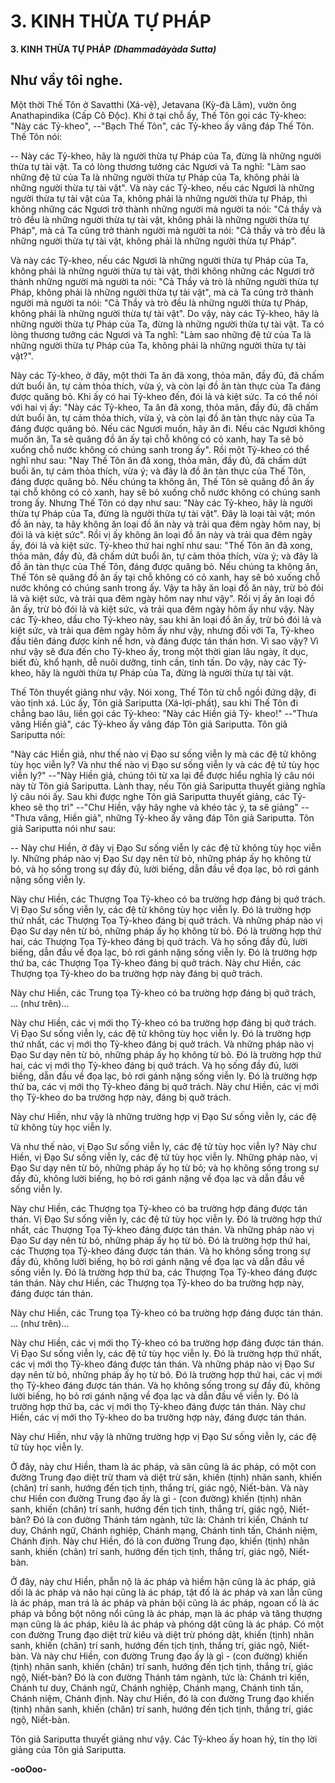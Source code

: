 # 3. KINH THỪA TỰ PHÁP

**3. KINH THỪA TỰ PHÁP**
***(Dhammadàyàda Sutta)***

## Như vầy tôi nghe.

Một thời Thế Tôn ở Savatthi (Xá-vệ), Jetavana (Kỳ-đà Lâm), vườn ông Anathapindika (Cấp Cô Ðộc).
Khi ở tại chỗ ấy, Thế Tôn gọi các Tỷ-kheo: "Này các Tỷ-kheo", --"Bạch Thế Tôn", các Tỷ-kheo ấy vâng
đáp Thế Tôn. Thế Tôn nói:

-- Này các Tỷ-kheo, hãy là người thừa tự Pháp của Ta, đừng là những người thừa tự tài vật. Ta có lòng
thương tưởng các Ngươi và Ta nghĩ: "Làm sao những đệ tử của Ta là những người thừa tự Pháp của Ta,
không phải là những người thừa tự tài vật". Và này các Tỷ-kheo, nếu các Ngươi là những người thừa tự
tài vật của Ta, không phải là những người thừa tự Pháp, thì không những các Ngươi trở thành những
người mà người ta nói: "Cả thầy và trò đều là những người thừa tự tài vật, không phải là những người
thừa tự Pháp", mà cả Ta cũng trở thành người mà người ta nói: "Cả thầy và trò đều là những người thừa
tự tài vật, không phải là những người thừa tự Pháp".

Và này các Tỷ-kheo, nếu các Ngươi là những người thừa tự Pháp của Ta, không phải là những người
thừa tự tài vật, thời không những các Ngươi trở thành những người mà người ta nói: "Cả Thầy và trò là
những người thừa tự Pháp, không phải là những người thừa tự tài vật", mà cả Ta cũng trở thành người
mà người ta nói: "Cả Thầy và trò đều là những người thừa tự Pháp, không phải là những người thừa tự
tài vật". Do vậy, này các Tỷ-kheo, hãy là những người thừa tự Pháp của Ta, đừng là những người thừa
tự tài vật. Ta có lòng thương tưởng các Ngươi và Ta nghĩ: "Làm sao những đệ tử của Ta là những người
thừa tự Pháp của Ta, không phải là những người thừa tự tài vật?".

Này các Tỷ-kheo, ở đây, một thời Ta ăn đã xong, thỏa mãn, đầy đủ, đã chấm dứt buổi ăn, tự cảm thỏa
thích, vừa ý, và còn lại đồ ăn tàn thực của Ta đáng được quăng bỏ. Khi ấy có hai Tỷ-kheo đến, đói lả và
kiệt sức. Ta có thể nói với hai vị ấy: "Này các Tỷ-kheo, Ta ăn đã xong, thỏa mãn, đầy đủ, đã chấm dứt
buổi ăn, tự cảm thỏa thích, vừa ý, và còn lại đồ ăn tàn thực này của Ta đáng được quăng bỏ. Nếu các
Ngươi muốn, hãy ăn đi. Nếu các Ngươi không muốn ăn, Ta sẽ quăng đồ ăn ấy tại chỗ không có cỏ xanh,
hay Ta sẽ bỏ xuống chỗ nước không có chúng sanh trong ấy". Rồi một Tỷ-kheo có thể nghĩ như sau:
"Nay Thế Tôn ăn đã xong, thỏa mãn, đầy đủ, đã chấm dứt buổi ăn, tự cảm thỏa thích, vừa ý; và đây là
đồ ăn tàn thực của Thế Tôn, đáng được quăng bỏ. Nếu chúng ta không ăn, Thế Tôn sẽ quăng đồ ăn ấy
tại chỗ không có cỏ xanh, hay sẽ bỏ xuống chỗ nước không có chúng sanh trong ấy. Nhưng Thế Tôn có
dạy như sau: "Này các Tỷ-kheo, hãy là người thừa tự Pháp của Ta, đừng là người thừa tự tài vật". Ðây là
loại tài vật; món đồ ăn này, ta hãy không ăn loại đồ ăn này và trải qua đêm ngày hôm nay, bị đói lả và
kiệt sức". Rồi vị ấy không ăn loại đồ ăn này và trải qua đêm ngày ấy, đói lả và kiệt sức. Tỷ-kheo thứ hai
nghĩ như sau: "Thế Tôn ăn đã xong, thỏa mãn, đầy đủ, đã chấm dứt buổi ăn, tự cảm thỏa thích, vừa ý; và
đây là đồ ăn tàn thực của Thế Tôn, đáng được quăng bỏ. Nếu chúng ta không ăn, Thế Tôn sẽ quăng đồ
ăn ấy tại chỗ không có cỏ xanh, hay sẽ bỏ xuống chỗ nước không có chúng sanh trong ấy. Vậy ta hãy ăn
loại đồ ăn này, trừ bỏ đói lả và kiệt sức, và trải qua đêm ngày hôm nay như vậy". Rồi vị ấy ăn loại đồ ăn
ấy, trừ bỏ đói lả và kiệt sức, và trải qua đêm ngày hôm ấy như vậy. Này các Tỷ-kheo, dầu cho Tỷ-kheo
này, sau khi ăn loại đồ ăn ấy, trừ bỏ đói lả và kiệt sức, và trải qua đêm ngày hôm ấy như vậy, nhưng đối
với Ta, Tỷ-kheo đầu tiên đáng được kính nể hơn, và đáng được tán thán hơn. Vì sao vậy? Vì như vậy sẽ
đưa đến cho Tỷ-kheo ấy, trong một thời gian lâu ngày, ít dục, biết đủ, khổ hạnh, dễ nuôi dưỡng, tinh
cần, tinh tấn. Do vậy, này các Tỷ-kheo, hãy là người thừa tự Pháp của Ta, đừng là người thừa tự tài vật.

<!--p1-->
Thế Tôn thuyết giảng như vậy. Nói xong, Thế Tôn từ chỗ ngồi đứng dậy, đi vào tịnh xá. Lúc ấy, Tôn giả
Sariputta (Xá-lợi-phất), sau khi Thế Tôn đi chẳng bao lâu, liền gọi các Tỷ-kheo: "Này các Hiền giả Tỷ-
kheo!" --"Thưa vâng Hiền giả", các Tỷ-kheo ấy vâng đáp Tôn giả Sariputta. Tôn giả Sariputta nói:

"Này các Hiền giả, như thế nào vị Ðạo sư sống viễn ly mà các đệ tử không tùy học viễn ly? Và như thế
nào vị Ðạo sư sống viễn ly và các đệ tử tùy học viễn ly?" --"Này Hiền giả, chúng tôi từ xa lại để được
hiểu nghĩa lý câu nói này từ Tôn giả Sariputta. Lành thay, nếu Tôn giả Sariputta thuyết giảng nghĩa lý
câu nói ấy. Sau khi được nghe Tôn giả Sariputta thuyết giảng, các Tỷ-kheo sẽ thọ trì" --"Chư Hiền, vậy
hãy nghe và khéo tác ý, ta sẽ giảng" --"Thưa vâng, Hiền giả", những Tỷ-kheo ấy vâng đáp Tôn giả
Sariputta. Tôn giả Sariputta nói như sau:

-- Này chư Hiền, ở đây vị Ðạo Sư sống viễn ly các đệ tử không tùy học viễn ly. Những pháp nào vị Ðạo
Sư dạy nên từ bỏ, những pháp ấy họ không từ bỏ, và họ sống trong sự đầy đủ, lười biếng, dẫn đầu về
đọa lạc, bỏ rơi gánh nặng sống viễn ly.

Này chư Hiền, các Thượng Tọa Tỷ-kheo có ba trường hợp đáng bị quở trách. Vị Ðạo Sư sống viễn ly,
các đệ tử không tùy học viễn ly. Ðó là trường hợp thứ nhất, các Thượng Tọa Tỷ-kheo đáng bị quở trách.
Và những pháp nào vị Ðạo Sư dạy nên từ bỏ, những pháp ấy họ không từ bỏ. Ðó là trường hợp thứ hai,
các Thượng Tọa Tỷ-kheo đáng bị quở trách. Và họ sống đầy đủ, lười biếng, dẫn đầu về đọa lạc, bỏ rơi
gánh nặng sống viễn ly. Ðó là trường hợp thứ ba, các Thượng Tọa Tỷ-kheo đáng bị quở trách. Này chư
Hiền, các Thượng tọa Tỷ-kheo do ba trường hợp này đáng bị quở trách.

Này chư Hiền, các Trung tọa Tỷ-kheo có ba trường hợp đáng bị quở trách, ... (như trên)...

Này chư Hiền, các vị mới thọ Tỷ-kheo có ba trường hợp đáng bị quở trách. Vị Ðạo Sư sống viễn ly, các
đệ tử không tùy học viễn ly. Ðó là trường hợp thứ nhất, các vị mới thọ Tỷ-kheo đáng bị quở trách. Và
những pháp nào vị Ðạo Sư dạy nên từ bỏ, những pháp ấy họ không từ bỏ. Ðó là trường hợp thứ hai, các
vị mới thọ Tỷ-kheo đáng bị quở trách. Và họ sống đầy đủ, lười biếng, dẫn đầu về đọa lạc, bỏ rơi gánh
nặng sống viễn ly. Ðó là trường hợp thứ ba, các vị mới thọ Tỷ-kheo đáng bị quở trách. Này chư Hiền,
các vị mới thọ Tỷ-kheo do ba trường hợp này, đáng bị quở trách.

Này chư Hiền, như vậy là những trường hợp vị Ðạo Sư sống viễn ly, các đệ tử không tùy học viễn ly.

Và như thế nào, vị Ðạo Sư sống viễn ly, các đệ tử tùy học viễn ly? Này chư Hiền, vị Ðạo Sư sống viễn
ly, các đệ tử tùy học viễn ly. Những pháp nào, vị Ðạo Sư dạy nên từ bỏ, những pháp ấy họ từ bỏ; và họ
không sống trong sự đầy đủ, không lười biếng, họ bỏ rơi gánh nặng về đọa lạc và dẫn đầu về sống viễn
ly.

Này chư Hiền, các Thượng tọa Tỷ-kheo có ba trường hợp đáng được tán thán. Vị Ðạo Sư sống viễn ly,
các đệ tử tùy học viễn ly. Ðó là trường hợp thứ nhất, các Thượng Tọa Tỷ-kheo đáng được tán thán. Và
những pháp nào vị Ðạo Sư dạy nên từ bỏ, những pháp ấy họ từ bỏ. Ðó là trường hợp thứ hai, các
Thượng tọa Tỷ-kheo đáng được tán thán. Và họ không sống trong sự đầy đủ, không lười biếng, họ bỏ rơi
gánh nặng về đọa lạc và dẫn đầu về sống viễn ly. Ðó là trường hợp thứ ba, các Thượng Tọa Tỷ-kheo
đáng được tán thán. Này chư Hiền, các Thượng tọa Tỷ-kheo do ba trường hợp này, đáng được tán thán.

Này chư Hiền, các Trung tọa Tỷ-kheo có ba trường hợp đáng được tán thán. ... (như trên)...

Này chư Hiền, các vị mới thọ Tỷ-kheo có ba trường hợp đáng được tán thán. Vị Ðạo Sư sống viễn ly,
các đệ tử tùy học viễn ly. Ðó là trường hợp thứ nhất, các vị mới thọ Tỷ-kheo đáng được tán thán. Và
những pháp nào vị Ðạo Sư dạy nên từ bỏ, những pháp ấy họ từ bỏ. Ðó là trường hợp thứ hai, các vị mới
thọ Tỷ-kheo đáng được tán thán. Và họ không sống trong sự đầy đủ, không lười biếng, họ bỏ rơi gánh
nặng về đọa lạc và dẫn đầu về viễn ly. Ðó là trường hợp thứ ba, các vị mới thọ Tỷ-kheo đáng được tán
thán. Này chư Hiền, các vị mới thọ Tỷ-kheo do ba trường hợp này, đáng được tán thán.

Này chư Hiền, như vậy là những trường hợp vị Ðạo Sư sống viễn ly, các đệ tử tùy học viễn ly.

Ở đây, này chư Hiền, tham là ác pháp, và sân cũng là ác pháp, có một con đường Trung đạo diệt trừ
tham và diệt trừ sân, khiến (tịnh) nhãn sanh, khiến (chân) trí sanh, hướng đến tịch tịnh, thắng trí, giác
ngộ, Niết-bàn. Và này chư Hiền con đường Trung đạo ấy là gì - (con đường) khiến (tịnh) nhãn sanh,
khiến (chân) trí sanh, hướng đến tịch tịnh, thắng trí, giác ngộ, Niết-bàn? Ðó là con đường Thánh tám
ngành, tức là: Chánh tri kiến, Chánh tư duy, Chánh ngữ, Chánh nghiệp, Chánh mạng, Chánh tinh tấn,
Chánh niệm, Chánh định. Này chư Hiền, đó là con đường Trung đạo, khiến (tịnh) nhãn sanh, khiến
(chân) trí sanh, hướng đến tịch tịnh, thắng trí, giác ngộ, Niết-bàn.

Ở đây, này chư Hiền, phẫn nộ là ác pháp và hiềm hận cũng là ác pháp, giả dối là ác pháp và não hại
cũng là ác pháp, tật đố là ác pháp và xan lẫn cũng là ác pháp, man trá là ác pháp và phản bội cũng là ác
pháp, ngoan cố là ác pháp và bồng bột nông nổi cũng là ác pháp, mạn là ác pháp và tăng thượng mạn
cũng là ác pháp, kiêu là ác pháp và phóng dật cũng là ác pháp. Có một con đường Trung đạo diệt trừ
kiêu và diệt trừ phóng dật, khiến (tịnh) nhãn sanh, khiến (chân) trí sanh, hướng đến tịch tịnh, thắng trí,
giác ngộ, Niết-bàn. Và này chư Hiền, con đường Trung đạo ấy là gì - (con đường) khiến (tịnh) nhãn
sanh, khiến (chân) trí sanh, hướng đến tịch tịnh, thắng trí, giác ngộ, Niết-bàn? Ðó là con đường Thánh
tám ngành, tức là: Chánh tri kiến, Chánh tư duy, Chánh ngữ, Chánh nghiệp, Chánh mạng, Chánh tinh
tấn, Chánh niệm, Chánh định. Này chư Hiền, đó là con đường Trung đạo khiến (tịnh) nhãn sanh, khiến
(chân) trí sanh, hướng đến tịch tịnh, thắng trí, giác ngộ, Niết-bàn.

Tôn giả Sariputta thuyết giảng như vậy. Các Tỷ-kheo ấy hoan hỷ, tín thọ lời giảng của Tôn giả Sariputta.

**-ooOoo-**

